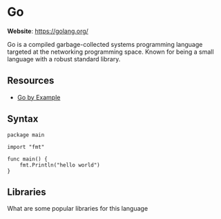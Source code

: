 # Go

**Website**: <https://golang.org/>

Go is a compiled garbage-collected systems programming language targeted
at the networking programming space. Known for being a small language
with a robust standard library.

## Resources

-   [Go by Example](https://gobyexample.com/)

## Syntax

``` {.go}
package main

import "fmt"

func main() {
    fmt.Println("hello world")
}
```

## Libraries

What are some popular libraries for this language
